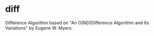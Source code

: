# diff

Difference Algorithm based on "An O(ND)Difference Algorithm and Its Variations" by Eugene W. Myers.

